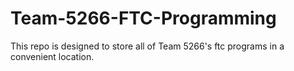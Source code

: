 # Team-5266-FTC-Programming
This repo is designed to store all of Team 5266's ftc programs in a convenient location.
